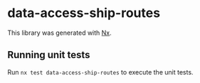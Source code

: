 # data-access-ship-routes

This library was generated with [Nx](https://nx.dev).

## Running unit tests

Run `nx test data-access-ship-routes` to execute the unit tests.
